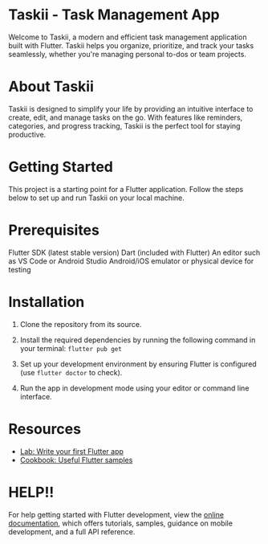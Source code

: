 # Taskii - Task Management App
Welcome to Taskii, a modern and efficient task management application built with Flutter. Taskii helps you organize, prioritize, and track your tasks seamlessly, whether you're managing personal to-dos or team projects.

# About Taskii
Taskii is designed to simplify your life by providing an intuitive interface to create, edit, and manage tasks on the go. With features like reminders, categories, and progress tracking, Taskii is the perfect tool for staying productive.

# Getting Started
This project is a starting point for a Flutter application. Follow the steps below to set up and run Taskii on your local machine.

# Prerequisites
Flutter SDK (latest stable version)
Dart (included with Flutter)
An editor such as VS Code or Android Studio
Android/iOS emulator or physical device for testing

# Installation
1. Clone the repository from its source.

2. Install the required dependencies by running the following command in your terminal: ```flutter pub get```

3. Set up your development environment by ensuring Flutter is configured (use ```flutter doctor``` to check).

4. Run the app in development mode using your editor or command line interface.

# Resources 
- [Lab: Write your first Flutter app](https://docs.flutter.dev/get-started/codelab)
- [Cookbook: Useful Flutter samples](https://docs.flutter.dev/cookbook)

# HELP!!
For help getting started with Flutter development, view the
[online documentation](https://docs.flutter.dev/), which offers tutorials,
samples, guidance on mobile development, and a full API reference.